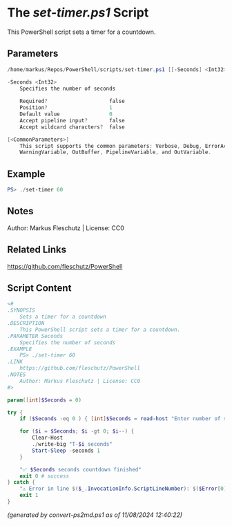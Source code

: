 The *set-timer.ps1* Script
===========================

This PowerShell script sets a timer for a countdown.

Parameters
----------
```powershell
/home/markus/Repos/PowerShell/scripts/set-timer.ps1 [[-Seconds] <Int32>] [<CommonParameters>]

-Seconds <Int32>
    Specifies the number of seconds
    
    Required?                    false
    Position?                    1
    Default value                0
    Accept pipeline input?       false
    Accept wildcard characters?  false

[<CommonParameters>]
    This script supports the common parameters: Verbose, Debug, ErrorAction, ErrorVariable, WarningAction, 
    WarningVariable, OutBuffer, PipelineVariable, and OutVariable.
```

Example
-------
```powershell
PS> ./set-timer 60

```

Notes
-----
Author: Markus Fleschutz | License: CC0

Related Links
-------------
https://github.com/fleschutz/PowerShell

Script Content
--------------
```powershell
<#
.SYNOPSIS
	Sets a timer for a countdown
.DESCRIPTION
	This PowerShell script sets a timer for a countdown.
.PARAMETER Seconds
	Specifies the number of seconds
.EXAMPLE
	PS> ./set-timer 60
.LINK
	https://github.com/fleschutz/PowerShell
.NOTES
	Author: Markus Fleschutz | License: CC0
#>

param([int]$Seconds = 0)

try {
	if ($Seconds -eq 0 ) { [int]$Seconds = read-host "Enter number of seconds" }

	for ($i = $Seconds; $i -gt 0; $i--) {
		Clear-Host
		./write-big "T-$i seconds"
		Start-Sleep -seconds 1
	}

	"✅ $Seconds seconds countdown finished"
	exit 0 # success
} catch {
	"⚠️ Error in line $($_.InvocationInfo.ScriptLineNumber): $($Error[0])"
	exit 1
}
```

*(generated by convert-ps2md.ps1 as of 11/08/2024 12:40:22)*
